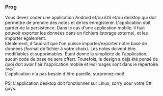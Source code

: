 ### Prog

Vous devez coder une application Android et/ou iOS et/ou desktop qui doit permettre de prendre des notes et de les enregisterer. L'application doit garder de la persistence. Dans le cas d'une application mobile, il faut pouvoir exporter les données dans un fichiers (storage externe), et les importer également.  
Idéalement, il faudrait que l'on puisse importer/exporter notre base de données (format de fichier à votre choix). Les notes doivent être modifiables et supprimables. 
Étant donné la simplicité de l'application, aucun code de base ne sera offert. Toutefois, le design a déjà été pensé de quoi doit avoir l'air l'application mobile et les images sont dans le répertoire `img/`    
L'application n'a pas besoin d'être pareille, surprenez-moi!  


PS: L'application desktop doit fonctionner sur Linux, sorry pour votre C# guys.
